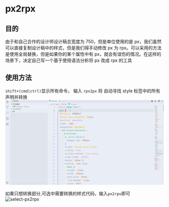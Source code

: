 # px2rpx

## 目的

由于和自己合作的设计师设计稿总宽度为 750，但是单位使用的是 px，我们虽然可以直接复制设计稿中的样式，但是我们得手动修改 px 为 rpx。可以采用的方法是使用全局替换，但是如果你的某个属性中有 px，就会有误伤的情况。在这样的场景下，决定自己写一个基于使用语法分析将 px 改成 rpx 的工具

## 使用方法

`shift+(cmd|ctrl)`显示所有命令， 输入 `rpx2px` 将  自动寻找 style 标签中的所有声明并转换
![px2rpx](https://github.com/IWANABETHATGUY/vscode-px2rpx/blob/master/introduction/rpx2px.gif)

如果只想转换部分,可选中需要转换的样式代码，输入`px2rpx`即可
![select-px2rpx](https://github.com/IWANABETHATGUY/vscode-px2rpx/blob/master/introduction/select-px2rpx.gif)
